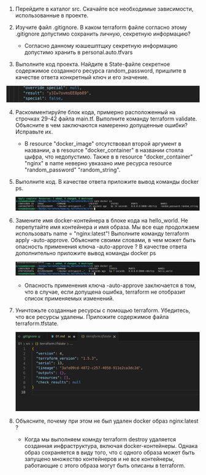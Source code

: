 1. Перейдите в каталог src. Скачайте все необходимые зависимости, использованные в проекте.

2. Изучите файл .gitignore. В каком terraform файле согласно этому .gitignore допустимо сохранить личную, секретную информацию?

    - Согласно данному юашешптщку секретную информацию допустимо хранить в personal.auto.tfvars

3. Выполните код проекта. Найдите в State-файле секретное содержимое созданного ресурса random_password, пришлите в качестве ответа конкретный ключ и его значение.

![hw-01_3](./img/hw-01_3.png)

4. Раскомментируйте блок кода, примерно расположенный на строчках 29-42 файла main.tf. Выполните команду terraform validate. Объясните в чем заключаются намеренно допущенные ошибки? Исправьте их.

    - В resource "docker_image" отсутствовал второй аргумент в названии, а в resource "docker_container" в названии стояла цыфра, что недопустимо. Также в в resource "docker_container" "nginx" в name неверно увказано име ресурса resource "random_password" "random_string".

5. Выполните код. В качестве ответа приложите вывод команды docker ps.

    ![hw-01_5](./img/hw-01_5.png)

6. Замените имя docker-контейнера в блоке кода на hello_world. Не перепутайте имя контейнера и имя образа. Мы все еще продолжаем использовать name = "nginx:latest"! Выполните команду terraform apply -auto-approve. Объясните своими словами, в чем может быть опасность применения ключа -auto-approve ? В качестве ответа дополнительно приложите вывод команды docker ps

    ![hw-01_6](./img/hw-01_6.png)

    - Опасность применения ключа -auto-approve заключается в том, что в случае, если допущена ошибка, terraform не отобразит список применяемых изменений.

7. Уничтожьте созданные ресурсы с помощью terraform. Убедитесь, что все ресурсы удалены. Приложите содержимое файла terraform.tfstate.

    ![hw-01_7](./img/hw-01_7.png)

8. Объясните, почему при этом не был удален docker образ nginx:latest ?

    - Когда мы выполняем комнду terraform destroy удаляется созданная инфраструктура, включая docker-контейнеры. Однака образ сохраняется в  виду того, что с одного образа может быть запущено множество контейнеров и не все контейнеры, работающие с этого образа могут быть описаны в terraform.